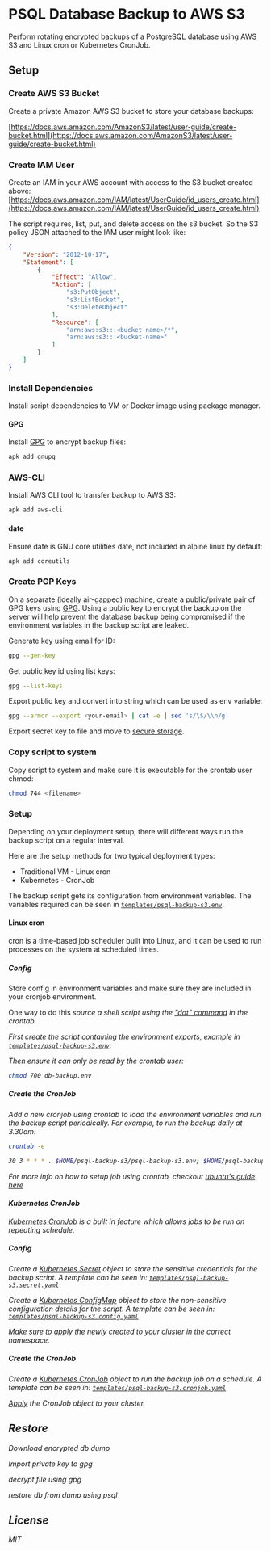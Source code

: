 # PSQL Database Backup to AWS S3

Perform rotating encrypted backups of a PostgreSQL database using AWS S3 and Linux cron or Kubernetes CronJob. 

## Setup

### Create AWS S3 Bucket

Create a private Amazon AWS S3 bucket to store your database backups:

[https://docs.aws.amazon.com/AmazonS3/latest/user-guide/create-bucket.html](https://docs.aws.amazon.com/AmazonS3/latest/user-guide/create-bucket.html)

### Create IAM User

Create an IAM in your AWS account with access to the S3 bucket created above: [https://docs.aws.amazon.com/IAM/latest/UserGuide/id_users_create.html](https://docs.aws.amazon.com/IAM/latest/UserGuide/id_users_create.html)

The script requires, list, put, and delete access on the s3 bucket. So the S3 policy JSON attached to the IAM user might look like:

```json
{
    "Version": "2012-10-17",
    "Statement": [
        {
            "Effect": "Allow",
            "Action": [
                "s3:PutObject",
                "s3:ListBucket",
                "s3:DeleteObject"
            ],
            "Resource": [
                "arn:aws:s3:::<bucket-name>/*",
                "arn:aws:s3:::<bucket-name>"
            ]
        }
    ]
}
```

### Install Dependencies

Install script dependencies to VM or Docker image using package manager.
#### GPG

Install [GPG](https://gnupg.org/) to encrypt backup files:

```sh
apk add gnupg
```

### AWS-CLI

Install AWS CLI tool to transfer backup to AWS S3:

```sh
apk add aws-cli
```

#### date

Ensure date is GNU core utilities date, not included in alpine linux by default:

```sh
apk add coreutils
```
### Create PGP Keys

On a separate (ideally air-gapped) machine, create a public/private pair of GPG keys using [GPG](https://gnupg.org/). Using a public key to encrypt the backup on the server will help prevent the database backup being compromised if the environment variables in the backup script are leaked.

Generate key using email for ID:
```sh
gpg --gen-key
```

Get public key id using list keys:
```sh
gpg --list-keys
```

Export public key and convert into string which can be used as env variable:
```sh
gpg --armor --export <your-email> | cat -e | sed 's/\$/\\n/g'
```

Export secret key to file and move to [secure storage](https://lwn.net/Articles/734767/).

### Copy script to system

Copy script to system and make sure it is executable for the crontab user chmod:

```sh
chmod 744 <filename>
```

### Setup

Depending on your deployment setup, there will different ways run the backup script on a regular interval. 

Here are the setup methods for two typical deployment types:

- Traditional VM - Linux cron
- Kubernetes - CronJob

The backup script gets its configuration from environment variables. The variables required can be seen in [```templates/psql-backup-s3.env```](/templates/psql-backup-s3.env).

#### Linux cron

cron is a time-based job scheduler built into Linux, and it can be used to run processes on the system at scheduled times.

##### Config

Store config in environment variables and make sure they are included in your cronjob environment.

One way to do this <i>source<i> a shell script using the ["dot" command](https://tldp.org/LDP/abs/html/special-chars.html#DOTREF) in the crontab.

First create the script containing the environment exports, example in [```templates/psql-backup-s3.env```](/templates/psql-backup-s3.env).

Then ensure it can only be read by the crontab user:

```sh
chmod 700 db-backup.env
```

##### Create the CronJob

Add a new cronjob using crontab to load the environment variables and run the backup script periodically. For example, to run the backup daily at 3.30am:

```sh
crontab -e
```

```sh
30 3 * * * . $HOME/psql-backup-s3/psql-backup-s3.env; $HOME/psql-backup-s3/psql-backup-s3.sh
```

For more info on how to setup job using crontab, checkout [ubuntu's guide here](https://help.ubuntu.com/community/CronHowto)

#### Kubernetes CronJob

[Kubernetes CronJob](https://kubernetes.io/docs/concepts/workloads/controllers/cron-jobs/) is a built in feature which allows jobs to be run on repeating schedule.

##### Config

Create a [Kubernetes Secret](https://kubernetes.io/docs/concepts/configuration/secret/) object to store the sensitive credentials for the backup script. A template can be seen in: [```templates/psql-backup-s3.secret.yaml```](templates/psql-backup-s3.secret.yaml)

Create a [Kubernetes ConfigMap](https://kubernetes.io/docs/concepts/configuration/configmap/) object to store the non-sensitive configuration details for the script. A template can be seen in: [```templates/psql-backup-s3.config.yaml```](templates/psql-backup-s3.config.yaml)

Make sure to [apply](https://kubernetes.io/docs/tasks/manage-kubernetes-objects/) the newly created to your cluster in the correct namespace.

##### Create the CronJob

Create a [Kubernetes CronJob](https://kubernetes.io/docs/concepts/workloads/controllers/cron-jobs/) object to run the backup job on a schedule. A template can be seen in: [```templates/psql-backup-s3.cronjob.yaml```](templates/psql-backup-s3.cronjob.yaml)

[Apply](https://kubernetes.io/docs/tasks/manage-kubernetes-objects/) the CronJob object to your cluster.

## Restore

Download encrypted db dump

Import private key to gpg

decrypt file using gpg

restore db from dump using psql


## License

MIT
